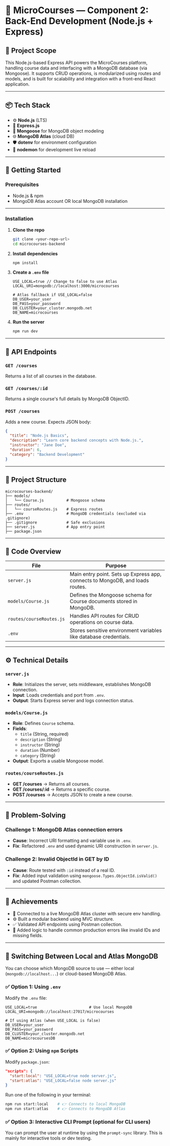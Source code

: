 
# 🧠 MicroCourses — Component 2: Back-End Development (Node.js + Express)

## 🎯 Project Scope

This Node.js-based Express API powers the MicroCourses platform, handling course data and interfacing with a MongoDB database (via Mongoose). It supports CRUD operations, is modularized using routes and models, and is built for scalability and integration with a front-end React application.

---

## 📦 Tech Stack

- ⚙️ **Node.js** (LTS)
- 🔁 **Express.js**
- 🧰 **Mongoose** for MongoDB object modeling
- 🌐 **MongoDB Atlas** (cloud DB)
- 🛡️ **dotenv** for environment configuration
- 🔄 **nodemon** for development live reload

---

## 🚀 Getting Started

### Prerequisites

- Node.js & npm
- MongoDB Atlas account OR local MongoDB installation

---

### Installation

1. **Clone the repo**
   ```bash
   git clone <your-repo-url>
   cd microcourses-backend
   ```

2. **Install dependencies**
   ```bash
   npm install
   ```

3. **Create a `.env` file**
   ```env
   USE_LOCAL=true // Change to false to use Atlas
   LOCAL_URI=mongodb://localhost:3000/microcourses

   # Atlas fallback if USE_LOCAL=false
   DB_USER=your_user
   DB_PASS=your_password
   DB_CLUSTER=your_cluster.mongodb.net
   DB_NAME=microcourses

   ```

4. **Run the server**
   ```bash
   npm run dev
   ```

---

## 🔌 API Endpoints

### `GET /courses`
Returns a list of all courses in the database.

### `GET /courses/:id`
Returns a single course's full details by MongoDB ObjectID.

### `POST /courses`
Adds a new course. Expects JSON body:
```json
{
  "title": "Node.js Basics",
  "description": "Learn core backend concepts with Node.js.",
  "instructor": "Jane Doe",
  "duration": 6,
  "category": "Backend Development"
}
```

---

## 📁 Project Structure

```
microcourses-backend/
├── models/
│   └── Course.js          # Mongoose schema
├── routes/
│   └── courseRoutes.js    # Express routes
├── .env                   # MongoDB credentials (excluded via .gitignore)
├── .gitignore             # Safe exclusions
├── server.js              # App entry point
├── package.json
```

---

## 🧩 Code Overview

| File                 | Purpose                                                                 |
|----------------------|-------------------------------------------------------------------------|
| `server.js`          | Main entry point. Sets up Express app, connects to MongoDB, and loads routes. |
| `models/Course.js`   | Defines the Mongoose schema for Course documents stored in MongoDB.     |
| `routes/courseRoutes.js` | Handles API routes for CRUD operations on course data.            |
| `.env`               | Stores sensitive environment variables like database credentials.       |

---

## ⚙️ Technical Details

### `server.js`
- **Role**: Initializes the server, sets middleware, establishes MongoDB connection.
- **Input**: Loads credentials and port from `.env`.
- **Output**: Starts Express server and logs connection status.

### `models/Course.js`
- **Role**: Defines `Course` schema.
- **Fields**:
  - `title` (String, required)
  - `description` (String)
  - `instructor` (String)
  - `duration` (Number)
  - `category` (String)
- **Output**: Exports a usable Mongoose model.

### `routes/courseRoutes.js`
- **GET /courses** → Returns all courses.
- **GET /courses/:id** → Returns a specific course.
- **POST /courses** → Accepts JSON to create a new course.

---

## 🧠 Problem-Solving

### Challenge 1: MongoDB Atlas connection errors
- **Cause**: Incorrect URI formatting and variable use in `.env`.
- **Fix**: Refactored `.env` and used dynamic URI construction in `server.js`.

### Challenge 2: Invalid ObjectId in GET by ID
- **Cause**: Route tested with `:id` instead of a real ID.
- **Fix**: Added input validation using `mongoose.Types.ObjectId.isValid()` and updated Postman collection.

---

## 🌟 Achievements

- 🔌 Connected to a live MongoDB Atlas cluster with secure env handling.
- ⚙️ Built a modular backend using MVC structure.
- ✅ Validated API endpoints using Postman collection.
- 🧪 Added logic to handle common production errors like invalid IDs and missing fields.

---

## 🔄 Switching Between Local and Atlas MongoDB

You can choose which MongoDB source to use — either local (`mongodb://localhost...`) or cloud-based MongoDB Atlas.

### ✅ Option 1: Using `.env`

Modify the `.env` file:

```env
USE_LOCAL=true                       # Use local MongoDB
LOCAL_URI=mongodb://localhost:27017/microcourses

# If using Atlas (when USE_LOCAL is false)
DB_USER=your_user
DB_PASS=your_password
DB_CLUSTER=your_cluster.mongodb.net
DB_NAME=microcoursesDB
```

### ✅ Option 2: Using `npm` Scripts

Modify `package.json`:

```json
"scripts": {
  "start:local": "USE_LOCAL=true node server.js",
  "start:atlas": "USE_LOCAL=false node server.js"
}
```

Run one of the following in your terminal:

```bash
npm run start:local    # 👉 Connects to local MongoDB
npm run start:atlas    # 👉 Connects to MongoDB Atlas
```

### ✅ Option 3: Interactive CLI Prompt (optional for CLI users)

You can prompt the user at runtime by using the `prompt-sync` library. This is mainly for interactive tools or dev testing.
